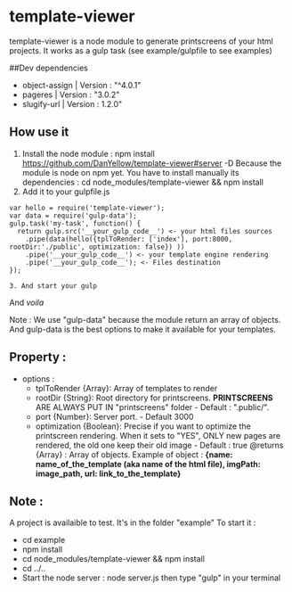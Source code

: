 # template-viewer
template-viewer is a node module to generate printscreens of your html projects. It works as a gulp task (see example/gulpfile to see examples)


##Dev dependencies
- object-assign | Version : "^4.0.1"
- pageres | Version : "3.0.2"
- slugify-url | Version : 1.2.0"

## How use it
1. Install the node module : 
npm install https://github.com/DanYellow/template-viewer#server -D
Because the module is node on npm yet. You have to install manually its dependencies :
cd node_modules/template-viewer && npm install
2. Add it to your gulpfile.js
```
var hello = require('template-viewer');
var data = require('gulp-data');
gulp.task('my-task', function() {
  return gulp.src('__your_gulp_code__') <- your html files sources
    .pipe(data(hello({tplToRender: ['index'], port:8000, rootDir:'./public', optimization: false}) ))
    .pipe('__your_gulp_code__') <- your template engine rendering
    .pipe('__your_gulp_code__'); <- Files destination 
});

3. And start your gulp

```
And _voila_

Note : We use "gulp-data" because the module return an array of objects. And gulp-data is the best options to make it available for your templates.

## Property :
- options :
	- tplToRender {Array}: Array of templates to render 
	- rootDir {String}: Root directory for printscreens. **PRINTSCREENS** ARE ALWAYS PUT IN "printscreens" folder - Default : ".public/".
	- port {Number}: Server port. - Default 3000
	- optimization {Boolean}: Precise if you want to optimize the printscreen rendering. When it sets to "YES", ONLY new pages are rendered, the old one keep their old image - Default : true
@returns {Array} : Array of objects. Example of object : 
**{name: __name_of_the_template__ (aka name of the html file), imgPath: __image_path__, url: __link_to_the_template__}**


## Note :
A project is availaible to test. It's in the folder "example"
To start it :
- cd example
- npm install 
- cd node_modules/template-viewer && npm install
- cd ../..
- Start the node server : node server.js then type "gulp" in your terminal
